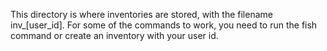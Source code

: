 This directory is where inventories are stored, with the filename inv_[user_id].
For some of the commands to work, you need to run the fish command or create an inventory with your user id.
